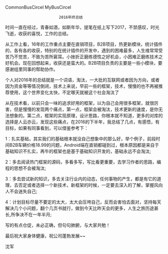 CommonBusCircel
MyBusCircel









  							2016年终总结

时间一直在经过，青春如酒，如斯年华，提笔在纸上写下2017，不禁感叹，时光飞逝，收获的喜悦，工作的总结。		

从工作上看，16年的工作重点主要在直销项目，B2B项目，热更新模块，统计插件的，各有各的收获，特别的在统计插件的开发中，遇到的困难最多，人生维常常受苦乃不觉苦，不致为苦所窘耳。小挫折正磨练德性之好机会，小困难正磨练技术之好机会。现在回想起来，收获还是蛮大的。B2B项目负责的主要是一些小模块，要感谢组里同事的帮助协作。


个人对2016年的总结就是一个词语，淘汰，一大批的互联网或者因为方向，或者因为资金等等情况倒闭，技术上来说，早前一些的框架，技术，慢慢的也不再被推荐使用，这个世界变化太快，不定哪天就被这个社会淘汰了
 
从在技术看，以前只会一味的追求好用的框架，以为自己会用很多框架，就很厉害，但是慢慢的发现两个痛点，第一点，框架会被淘汰，技术更新的速度，是你无法想象的。第二点，框架的实现原理，设计思路，你根本就不知道，更多的对库的选择是人云亦云，发现这些痛点，在2016的下半年，我总结了几点，有感悟，有目标，如果有同事看到，可以借鉴参考下：

  1：扎实基础，其实我们的基础根本就没自己想象中的那么好，举个例子，前段时间B2B车辆价格18.99的问题，Android端在直销都碰到过，根本原因都是来自于基础知识不扎实，再牛的框架也是基于基础知识开发的，基础永远不会淘汰;

  2：多去阅读热门框架的源码，多看多写，写比看更重要，去学习作者的思路，编程的思想不会被淘汰;

  3：多去尝试新的知识，多去关注行业内的动态，任何事物的产生，都是有它的道理，去否定或者选择一个新技术，新框架的时候，一定要去深入的了解，掌握风向人不会迷失自己;

  4：计划目标尽量不要定的太大，太大会压垮自己，反而会害怕去面对，坚持每天解决几个小问题，翻个几页书就行，做到今天比昨天会的更多，人生之旅历途甚长,所争决不在一年半月;


写的有点仓促，未必正确，但句句肺腑，与大家共勉！

最后祝大家身体健康，祝公司蓬勃发展~~


  沈军








